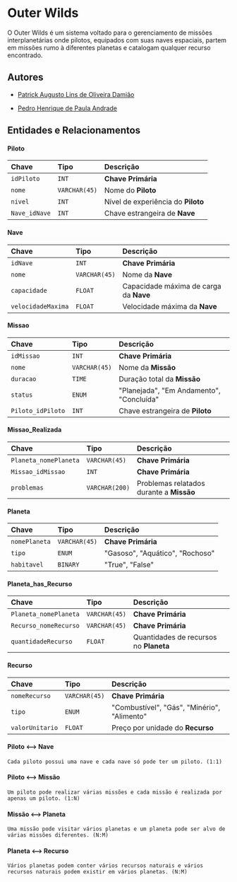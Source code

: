 
# Outer Wilds

O Outer Wilds é um sistema voltado para o gerenciamento de missões interplanetárias onde pilotos, equipados com suas naves espaciais, partem em missões rumo à diferentes planetas e catalogam qualquer recurso encontrado.




## Autores

- [Patrick Augusto Lins de Oliveira Damião](https://github.com/Pack0042)

- [Pedro Henrique de Paula Andrade](https://github.com/phandrad3)


## Entidades e Relacionamentos

#### Piloto

| Chave   | Tipo       | Descrição                           |
| :---------- | :--------- | :---------------------------------- |
| `idPiloto` | `INT` | **Chave Primária** |
| `nome` | `VARCHAR(45)` | Nome do **Piloto** |
| `nivel` | `INT` | Nível de experiência do **Piloto** |
| `Nave_idNave` | `INT` | Chave estrangeira de **Nave** |


#### Nave

| Chave   | Tipo       | Descrição                           |
| :---------- | :--------- | :---------------------------------- |
| `idNave` | `INT` | **Chave Primária** |
| `nome` | `VARCHAR(45)` | Nome da **Nave** |
| `capacidade` | `FLOAT` | Capacidade máxima de carga da **Nave** |
| `velocidadeMaxima` | `FLOAT` | Velocidade máxima da **Nave** |

#### Missao

| Chave   | Tipo       | Descrição                           |
| :---------- | :--------- | :---------------------------------- |
| `idMissao` | `INT` | **Chave Primária** |
| `nome` | `VARCHAR(45)` | Nome da **Missão** |
| `duracao` | `TIME` | Duração total da **Missão** |
| `status` | `ENUM` | "Planejada", "Em Andamento", "Concluída" |
| `Piloto_idPiloto` | `INT` | Chave estrangeira de **Piloto** |

#### Missao_Realizada

| Chave   | Tipo       | Descrição                           |
| :---------- | :--------- | :---------------------------------- |
| `Planeta_nomePlaneta` | `VARCHAR(45)` | **Chave Primária** |
| `Missao_idMissao` | `INT` | **Chave Primária** |
| `problemas` | `VARCHAR(200)` | Problemas relatados durante a **Missão** |

#### Planeta

| Chave   | Tipo       | Descrição                           |
| :---------- | :--------- | :---------------------------------- |
| `nomePlaneta` | `VARCHAR(45)` | **Chave Primária** |
| `tipo` | `ENUM` | "Gasoso", "Aquático", "Rochoso" |
| `habitavel` | `BINARY` | "True", "False" |

#### Planeta_has_Recurso

| Chave   | Tipo       | Descrição                           |
| :---------- | :--------- | :---------------------------------- |
| `Planeta_nomePlaneta` | `VARCHAR(45)` | **Chave Primária** |
| `Recurso_nomeRecurso` | `VARCHAR(45)` | **Chave Primária** |
| `quantidadeRecurso` | `FLOAT` | Quantidades de recursos no **Planeta** |

#### Recurso

| Chave   | Tipo       | Descrição                           |
| :---------- | :--------- | :---------------------------------- |
| `nomeRecurso` | `VARCHAR(45)` | **Chave Primária** |
| `tipo` | `ENUM` | "Combustível", "Gás", "Minério", "Alimento" |
| `valorUnitario` | `FLOAT` | Preço por unidade do **Recurso** |


#### Piloto <--> Nave 
    Cada piloto possui uma nave e cada nave só pode ter um piloto. (1:1)

#### Piloto <--> Missão
    Um piloto pode realizar várias missões e cada missão é realizada por apenas um piloto. (1:N)

#### Missão <--> Planeta 
    Uma missão pode visitar vários planetas e um planeta pode ser alvo de várias missões diferentes. (N:M)

#### Planeta <--> Recurso 
    Vários planetas podem conter vários recursos naturais e vários recursos naturais podem existir em vários planetas. (N:M)



